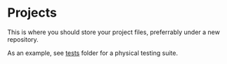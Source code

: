 # Projects

This is where you should store your project files, preferrably under a new repository.

As an example, see [tests](/tests) folder for a physical testing suite.

